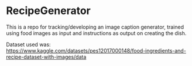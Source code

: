 ﻿# RecipeGenerator


 This is a repo for tracking/developing an image caption generator, trained using food images as input and instructions as output on creating the dish.

Dataset used was: https://www.kaggle.com/datasets/pes12017000148/food-ingredients-and-recipe-dataset-with-images/data
